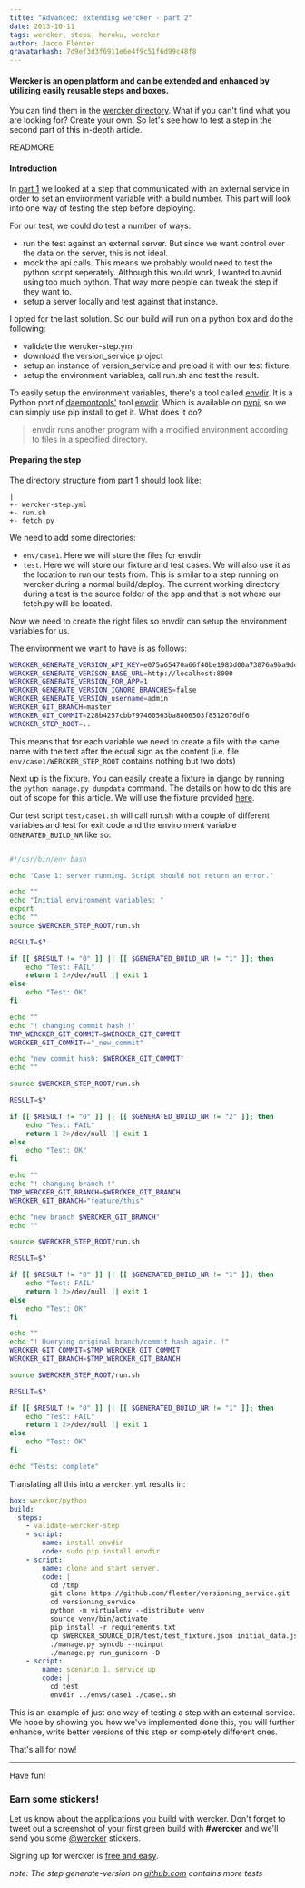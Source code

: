 ```yaml
---
title: "Advanced: extending wercker - part 2"
date: 2013-10-11
tags: wercker, steps, heroku, wercker
author: Jacco Flenter
gravatarhash: 7d9ef3d3f6911e6e4f9c51f6d99c48f8
---
```



<h4 class="subheader">
    Wercker is an open platform and can be extended and enhanced by utilizing
    easily reusable steps and boxes.
</h4>

You can find them in the <a href="https://app.wercker.com/#explore">wercker directory</a>.
What if you can't find what you are looking for? Create your own. So let's see
how to test a step in the second part of this in-depth article.

READMORE

#### Introduction

In [part 1](/2013/10/11/Extending-wercker-part-1.html) we looked at a step that
communicated with an external service in order to set an environment variable
with a build number. This part will look into one way of testing the step
before deploying.

For our test, we could do test a number of ways:

* run the test against an external server. But since we want control over the
data on the server, this is not ideal.
* mock the api calls. This means we probably would need to test the python
script seperately. Although this would work, I wanted to avoid using too much
python. That way more people can tweak the step if they want to.
* setup a server locally and test against that instance.

I opted for the last solution. So our build will run on a python box and do the
following:

* validate the wercker-step.yml
* download the version_service project
* setup an instance of version_service and preload it with our test fixture.
* setup the environment variables, call run.sh and test the result.

To easily setup the environment variables, there's a tool called
[envdir](https://github.com/jezdez/envdir). It is a Python port of
[daemontools'](http://cr.yp.to/daemontools.html)
tool [envdir](http://cr.yp.to/daemontools/envdir.html).
Which is available on [pypi](https://pypi.python.org/pypi/envdir), so we can
simply use pip install to get it. What does it do?

> envdir runs another program with a modified environment according to files in
a specified directory.

#### Preparing the step

The directory structure from part 1 should look like:

``` text
|
+- wercker-step.yml
+- run.sh
+- fetch.py
```

We need to add some directories:
* `env/case1`. Here we will store the files for envdir
* `test`. Here we will store our fixture and test cases. We will also use it as
the location to run our tests from. This is similar to a step running
on wercker during a normal build/deploy. The current working directory during
a test is the source folder of the app and that is not where our fetch.py will
be located.

Now we need to create the right files so envdir can setup the environment
variables for us.

The environment we want to have is as follows:

``` sh
WERCKER_GENERATE_VERSION_API_KEY=e075a65470a66f40be1983d00a73876a9ba9dd45
WERCKER_GENERATE_VERISON_BASE_URL=http://localhost:8000
WERCKER_GENERATE_VERSION_FOR_APP=1
WERCKER_GENERATE_VERSION_IGNORE_BRANCHES=false
WERCKER_GENERATE_VERSION_username=admin
WERCKER_GIT_BRANCH=master
WERCKER_GIT_COMMIT=228b4257cbb797460563ba8806503f8512676df6
WERCKER_STEP_ROOT=..
```

This means that for each variable we need to create a file with the same name with
the text after the equal sign as the content (i.e. file
`env/case1/WERCKER_STEP_ROOT` contains nothing but two dots)

Next up is the fixture. You can easily create a fixture in django by running
the `python manage.py dumpdata` command. The details on how to do this are out
of scope for this article. We will use the fixture provided
[here](https://raw.github.com/flenter/step-generate-version/master/test/test_fixture.json).

Our test script `test/case1.sh` will call run.sh with a couple of different
variables and test for exit code and the environment variable `GENERATED_BUILD_NR`
like so:

``` sh

#!/usr/bin/env bash

echo "Case 1: server running. Script should not return an error."

echo ""
echo "Initial environment variables: "
export
echo ""
source $WERCKER_STEP_ROOT/run.sh

RESULT=$?

if [[ $RESULT != "0" ]] || [[ $GENERATED_BUILD_NR != "1" ]]; then
    echo "Test: FAIL"
    return 1 2>/dev/null || exit 1
else
    echo "Test: OK"
fi

echo ""
echo "! changing commit hash !"
TMP_WERCKER_GIT_COMMIT=$WERCKER_GIT_COMMIT
WERCKER_GIT_COMMIT+="_new_commit"

echo "new commit hash: $WERCKER_GIT_COMMIT"
echo ""

source $WERCKER_STEP_ROOT/run.sh

RESULT=$?

if [[ $RESULT != "0" ]] || [[ $GENERATED_BUILD_NR != "2" ]]; then
    echo "Test: FAIL"
    return 1 2>/dev/null || exit 1
else
    echo "Test: OK"
fi

echo ""
echo "! changing branch !"
TMP_WERCKER_GIT_BRANCH=$WERCKER_GIT_BRANCH
WERCKER_GIT_BRANCH="feature/this"

echo "new branch $WERCKER_GIT_BRANCH"
echo ""

source $WERCKER_STEP_ROOT/run.sh

RESULT=$?

if [[ $RESULT != "0" ]] || [[ $GENERATED_BUILD_NR != "1" ]]; then
    echo "Test: FAIL"
    return 1 2>/dev/null || exit 1
else
    echo "Test: OK"
fi

echo ""
echo "! Querying original branch/commit hash again. !"
WERCKER_GIT_COMMIT=$TMP_WERCKER_GIT_COMMIT
WERCKER_GIT_BRANCH=$TMP_WERCKER_GIT_BRANCH

source $WERCKER_STEP_ROOT/run.sh

RESULT=$?

if [[ $RESULT != "0" ]] || [[ $GENERATED_BUILD_NR != "1" ]]; then
    echo "Test: FAIL"
    return 1 2>/dev/null || exit 1
else
    echo "Test: OK"
fi

echo "Tests: complete"
```



Translating all this into a `wercker.yml` results in:

``` yaml
box: wercker/python
build:
  steps:
    - validate-wercker-step
    - script:
        name: install envdir
        code: sudo pip install envdir
    - script:
        name: clone and start server.
        code: |
          cd /tmp
          git clone https://github.com/flenter/versioning_service.git
          cd versioning_service
          python -m virtualenv --distribute venv
          source venv/bin/activate
          pip install -r requirements.txt
          cp $WERCKER_SOURCE_DIR/test/test_fixture.json initial_data.json
          ./manage.py syncdb --noinput
          ./manage.py run_gunicorn -D
    - script:
        name: scenario 1. service up
        code: |
          cd test
          envdir ../envs/case1 ./case1.sh
```

This is an example of just one way of testing a step with an external service.
We hope by showing you how we've implemented done this, you will further
enhance, write better versions of this step or completely different ones.

That's all for now!

---

Have fun!


### Earn some stickers!

Let us know about the applications you build with wercker. Don't forget to tweet out a screenshot of your first green build with **#wercker** and we'll send you some [@wercker](http://twitter.com/wercker) stickers.

Signing up for wercker is [free and easy](https://app.wercker.com/users/new/).

_note: The step generate-version on [github.com](https://github.com/flenter/step-generate-version) contains
more tests_
